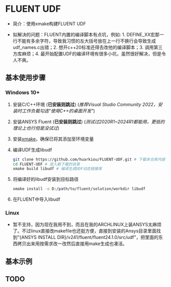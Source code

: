 # FLUENT UDF

- 简介：使用xmake构建FLUENT UDF

- 拟解决的问题：FLUENT内置的编译脚本有点坑，例如: 1. DEFINE_XX宏那一行不能有多余字符，导致我习惯的左大括号放在上一行不换行会导致生成udf_names.c出错；2. 想开c++20标准还得去改他的编译脚本；3. 调用第三方库麻烦；4. 最开始配置UDF的编译环境有很多小坑，虽然很好解决，但是令人不爽。

## 基本使用步骤

### Windows 10+

1. 安装C/C++环境 (**已安装则跳过**) (*推荐Visual Studio Community 2022，安装时工作负载勾选"使用C++的桌面开发"*)

2. 安装ANSYS Fluent (**已安装则跳过**) (*测试过2020R1~2024R1都能用，更低的理论上也行但是没试过*)

3. 安装[xmake](https://github.com/xmake-io/xmake/releases/)，确保已将其添加至环境变量

4. 编译UDF生成libudf
    ```sh
    git clone https://github.com/huarkiou/FLUENT-UDF.git # 下载本仓库内容
    cd FLUENT-UDF # 进入新下载的目录
    xmake build libudf # 编译生成UDF动态链接库
    ```
5. 将编译好的libudf安装到目标路径
    ```sh
    xmake install -o D:/path/to/fluent/solution/workdir libudf
    ```

6. 在FLUENT中导入libudf

### Linux

- 暂不支持，因为现在我用不到，而且在我的ARCHLINUX上装ANSYS太麻烦了。不过linux直接改makefile也还挺方便，直接到安装的Ansys目录里面找到"{ANSYS INSTALL DIR}/v241/fluent/fluent24.1.0/src/udf"，把里面的东西拷贝出来用按需求改一改然后直接用make生成也凑活。

## 基本示例

## TODO
